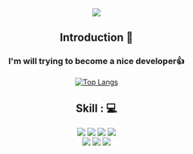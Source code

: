 <div align="center">
<img src="https://capsule-render.vercel.app/api?type=waving&color=auto&height=100&section=header&text=I%20am%20Full-Stack%20Developer,%20YongGyu&fontSize=30"/>
<br/>

<div class="pull-left">
  
<!-- Intro -->
## Introduction :raised_hands:

### I'm will trying to become a nice developer👍
  
[![Top Langs](https://github-readme-stats.vercel.app/api/top-langs/?username=sodra6&layout=compact)](https://github.com/sodra6/github-readme-stats)

</div>
  
<div class="pull-right">

<!-- My Skill Area -->
## Skill : 💻
<!-- Java -->
<img src="https://img.shields.io/badge/Java-007396?style=flat&logo=Java&logoColor=white"/>
<!-- Spring -->
<img src="https://img.shields.io/badge/Spring-6DB33F?style=flat&logo=Spring&logoColor=white"/>
<!-- Spring boot -->
<img src="https://img.shields.io/badge/Spring Boot-6DB33F?style=flat&logo=Spring Boot&logoColor=white"/>
<!-- PostgreSQL -->
<img src="https://img.shields.io/badge/PostgreSQL-4169E1?style=flat&logo=PostgreSQL&logoColor=white"/>
<br/>
<!-- Oracle -->
<img src="https://img.shields.io/badge/Oracle-F80000?style=flat&logo=Oracle&logoColor=white"/> 
<!-- Javascript -->
<img src="https://img.shields.io/badge/Javascript-F7DF1E?style=flat&logo=JavaScript&logoColor=white">
<!-- React -->
<img src="https://img.shields.io/badge/React-61DAFB?style=flat&logo=React&logoColor=white"/>    

</div>    
<br/>



 
</div>
